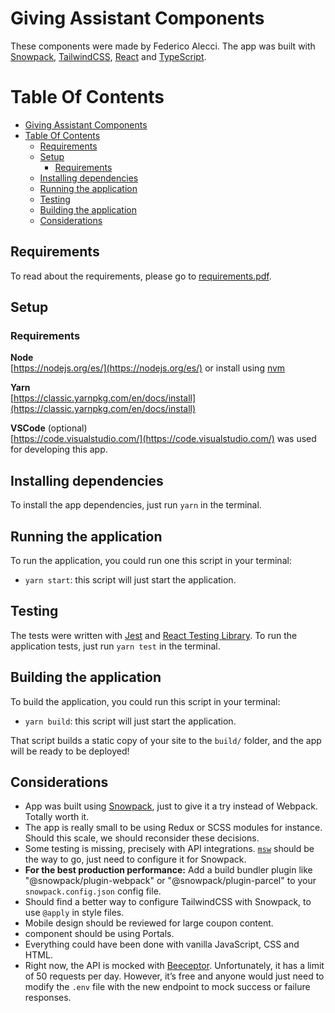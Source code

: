 # Giving Assistant Components

These components were made by Federico Alecci. The app was built with [Snowpack](https://www.snowpack.dev/), [TailwindCSS](tailwindcss.com/), [React](https://reactjs.org/) and [TypeScript](https://www.typescriptlang.org/).

# Table Of Contents

- [Giving Assistant Components](#giving-assistant-components)
- [Table Of Contents](#table-of-contents)
  - [Requirements](#requirements)
  - [Setup](#setup)
    - [Requirements](#requirements-1)
  - [Installing dependencies](#installing-dependencies)
  - [Running the application](#running-the-application)
  - [Testing](#testing)
  - [Building the application](#building-the-application)
  - [Considerations](#considerations)

## Requirements

To read about the requirements, please go to [requirements.pdf](/requirements.pdf).

## Setup

### Requirements

**Node**  
[https://nodejs.org/es/](https://nodejs.org/es/) or install using [nvm](https://github.com/nvm-sh/nvm)

**Yarn**  
[https://classic.yarnpkg.com/en/docs/install](https://classic.yarnpkg.com/en/docs/install)

**VSCode** (optional)  
[https://code.visualstudio.com/](https://code.visualstudio.com/) was used for developing this app.

## Installing dependencies

To install the app dependencies, just run `yarn` in the terminal.

## Running the application

To run the application, you could run one this script in your terminal:

- `yarn start`: this script will just start the application.

## Testing

The tests were written with [Jest](https://jestjs.io/) and [React Testing Library](https://testing-library.com/docs/react-testing-library/intro). To run the application tests, just run `yarn test` in the terminal.

## Building the application

To build the application, you could run this script in your terminal:

- `yarn build`: this script will just start the application.

That script builds a static copy of your site to the `build/` folder, and the app will be ready to be deployed!

## Considerations

- App was built using [Snowpack](https://www.snowpack.dev/), just to give it a try instead of Webpack. Totally worth it.
- The app is really small to be using Redux or SCSS modules for instance. Should this scale, we should reconsider these decisions.
- Some testing is missing, precisely with API integrations. [`msw`](https://redd.gitbook.io/msw/) should be the way to go, just need to configure it for Snowpack.
- **For the best production performance:** Add a build bundler plugin like "@snowpack/plugin-webpack" or "@snowpack/plugin-parcel" to your `snowpack.config.json` config file.
- Should find a better way to configure TailwindCSS with Snowpack, to use `@apply` in style files.
- Mobile design should be reviewed for large coupon content.
- <Modal /> component should be using Portals.
- Everything could have been done with vanilla JavaScript, CSS and HTML.
- Right now, the API is mocked with [Beeceptor](https://beeceptor.com/). Unfortunately, it has a limit of 50 requests per day. However, it’s free and anyone would just need to modify the `.env` file with the new endpoint to mock success or failure responses.